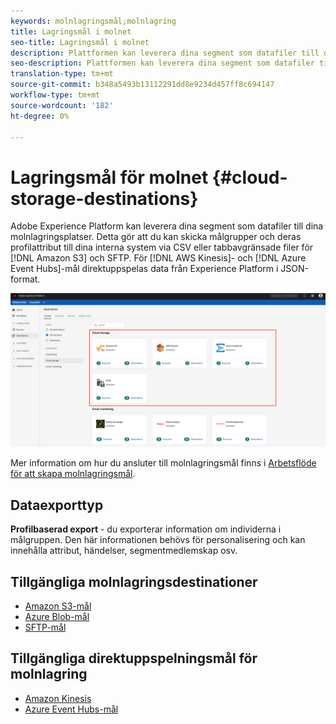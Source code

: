 ```yaml
---
keywords: molnlagringsmål;molnlagring
title: Lagringsmål i molnet
seo-title: Lagringsmål i molnet
description: Plattformen kan leverera dina segment som datafiler till dina lagringsplatser i Amazon S3, AWS Kinesis, Azure Event Hubs eller SFTP.
seo-description: Plattformen kan leverera dina segment som datafiler till dina lagringsplatser i Amazon S3, AWS Kinesis, Azure Event Hubs eller SFTP.
translation-type: tm+mt
source-git-commit: b348a5493b13112291dd8e9234d457ff8c694147
workflow-type: tm+mt
source-wordcount: '182'
ht-degree: 0%

---
```



# Lagringsmål för molnet {#cloud-storage-destinations}

Adobe Experience Platform kan leverera dina segment som datafiler till dina molnlagringsplatser. Detta gör att du kan skicka målgrupper och deras profilattribut till dina interna system via CSV eller tabbavgränsade filer för [!DNL Amazon S3] och SFTP. För [!DNL AWS Kinesis]- och [!DNL Azure Event Hubs]-mål direktuppspelas data från Experience Platform i JSON-format.

![Adobe molnlagringsdestinationer](../../assets/catalog/cloud-storage/cloud-storage-destinations.png)

Mer information om hur du ansluter till molnlagringsmål finns i [Arbetsflöde för att skapa molnlagringsmål](./workflow.md).

## Dataexporttyp

**Profilbaserad export**  - du exporterar information om individerna i målgruppen. Den här informationen behövs för personalisering och kan innehålla attribut, händelser, segmentmedlemskap osv.

## Tillgängliga molnlagringsdestinationer

- [Amazon S3-mål](./amazon-s3.md)
- [Azure Blob-mål](./azure-blob.md)
- [SFTP-mål](./sftp.md)

## Tillgängliga direktuppspelningsmål för molnlagring

- [Amazon Kinesis](./amazon-kinesis.md)
- [Azure Event Hubs-mål](./azure-event-hubs.md)